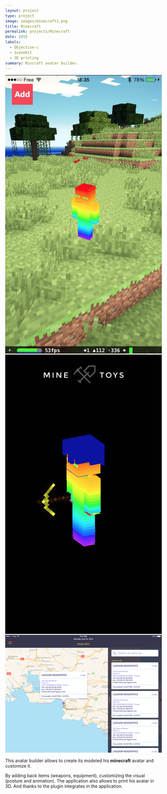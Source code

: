 ```yaml
---
layout: project
type: project
image: images/minecraft1.png
title: Minecraft
permalink: projects/Minecraft
date: 2015
labels:
  - Objective-c
  - SceneKit
  - 3D printing
summary: Mincraft avatar builder.
---
```


<div class="ui small rounded images">
  <img class="ui image" src="../images/minecraft2.png">
  <img class="ui image" src="../images/minecraft3.png">
</div>

<img class="ui medium right floated rounded image" src="../images/searinity1.png">

This avatar builder allows to create its modeled his **minecraft** avatar and customize it.

By adding back items (weapons, equipment), customizing the visual (posture and animation).
The application also allows to print his avatar in 3D. And thanks to the plugin integrates in the application.
